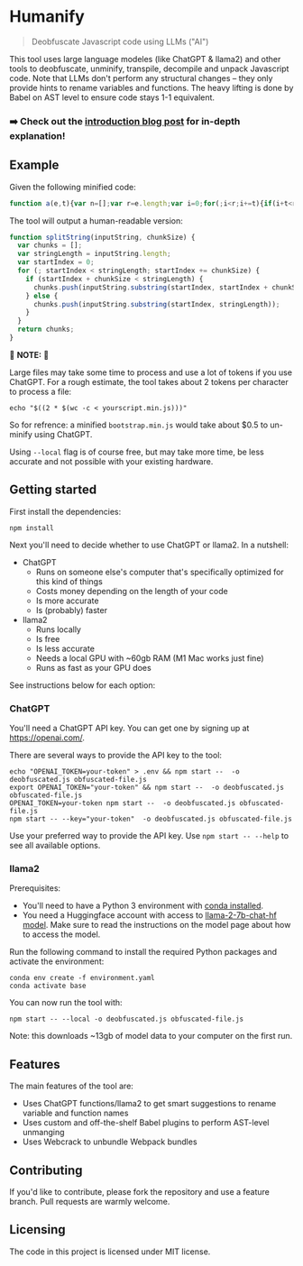 # Humanify
> Deobfuscate Javascript code using LLMs ("AI")

This tool uses large language modeles (like ChatGPT & llama2) and other tools to
deobfuscate, unminify, transpile, decompile and unpack Javascript code. Note
that LLMs don't perform any structural changes – they only provide hints to
rename variables and functions. The heavy lifting is done by Babel on AST level
to ensure code stays 1-1 equivalent.

### ➡️ Check out the [introduction blog post][blogpost] for in-depth explanation!

[blogpost]: https://thejunkland.com/blog/using-llms-to-reverse-javascript-minification

## Example

Given the following minified code:

```javascript
function a(e,t){var n=[];var r=e.length;var i=0;for(;i<r;i+=t){if(i+t<r){n.push(e.substring(i,i+t))}else{n.push(e.substring(i,r))}}return n}
```

The tool will output a human-readable version:

```javascript
function splitString(inputString, chunkSize) {
  var chunks = [];
  var stringLength = inputString.length;
  var startIndex = 0;
  for (; startIndex < stringLength; startIndex += chunkSize) {
    if (startIndex + chunkSize < stringLength) {
      chunks.push(inputString.substring(startIndex, startIndex + chunkSize));
    } else {
      chunks.push(inputString.substring(startIndex, stringLength));
    }
  }
  return chunks;
}
```

🚨 **NOTE:** 🚨

Large files may take some time to process and use a lot of tokens if you use
ChatGPT. For a rough estimate, the tool takes about 2 tokens per character to
process a file:

```shell
echo "$((2 * $(wc -c < yourscript.min.js)))"
```

So for refrence: a minified `bootstrap.min.js` would take about $0.5 to
un-minify using ChatGPT.

Using `--local` flag is of course free, but may take more time, be less accurate
and not possible with your existing hardware.

## Getting started

First install the dependencies:

```shell
npm install
```

Next you'll need to decide whether to use ChatGPT or llama2. In a nutshell:

* ChatGPT
  * Runs on someone else's computer that's specifically optimized for this kind
    of things
  * Costs money depending on the length of your code
  * Is more accurate
  * Is (probably) faster
* llama2
  * Runs locally
  * Is free
  * Is less accurate
  * Needs a local GPU with ~60gb RAM (M1 Mac works just fine)
  * Runs as fast as your GPU does

See instructions below for each option:

### ChatGPT

You'll need a ChatGPT API key. You can get one by signing up at
https://openai.com/.

There are several ways to provide the API key to the tool:
```shell
echo "OPENAI_TOKEN=your-token" > .env && npm start --  -o deobfuscated.js obfuscated-file.js
export OPENAI_TOKEN="your-token" && npm start --  -o deobfuscated.js obfuscated-file.js
OPENAI_TOKEN=your-token npm start --  -o deobfuscated.js obfuscated-file.js
npm start -- --key="your-token"  -o deobfuscated.js obfuscated-file.js
```

Use your preferred way to provide the API key. Use `npm start -- --help` to see
all available options.

### llama2

Prerequisites:
* You'll need to have a Python 3 environment with [conda installed][conda].
* You need a Huggingface account with access to [llama-2-7b-chat-hf
  model][llama2model]. Make sure to read the instructions on the model page
  about how to access the model.

[conda]: https://docs.conda.io/projects/conda/en/stable/user-guide/install/index.html
[llama2model]: https://huggingface.co/meta-llama/Llama-2-7b-chat-hf

Run the following command to install the required Python packages and activate the environment:

```shell
conda env create -f environment.yaml
conda activate base
```

You can now run the tool with:

```shell
npm start -- --local -o deobfuscated.js obfuscated-file.js
```

Note: this downloads ~13gb of model data to your computer on the first run.

## Features

The main features of the tool are:
* Uses ChatGPT functions/llama2 to get smart suggestions to rename variable and
  function names
* Uses custom and off-the-shelf Babel plugins to perform AST-level unmanging
* Uses Webcrack to unbundle Webpack bundles

## Contributing

If you'd like to contribute, please fork the repository and use a feature
branch. Pull requests are warmly welcome.

## Licensing

The code in this project is licensed under MIT license.
